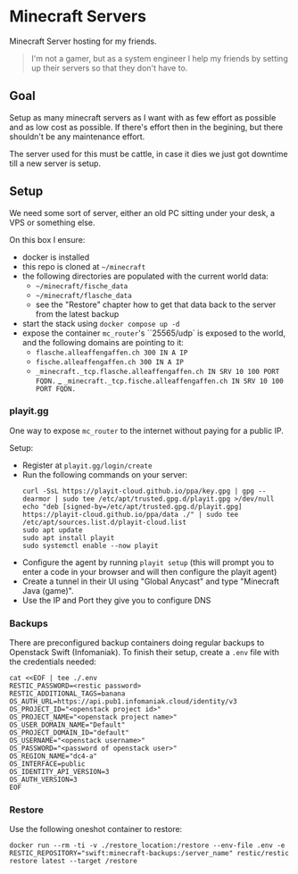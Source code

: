 # Minecraft Servers

Minecraft Server hosting for my friends.

> I'm not a gamer, but as a system engineer I help my friends by setting up their servers so that they don't have to.

## Goal

Setup as many minecraft servers as I want with as few effort as possible and as low cost as possible. If there's effort then in the begining, but there shouldn't be any maintenance effort.

The server used for this must be cattle, in case it dies we just got downtime till a new server is setup.

## Setup

We need some sort of server, either an old PC sitting under your desk, a VPS or something else.

On this box I ensure:
- docker is installed
- this repo is cloned at `~/minecraft`
- the following directories are populated with the current world data:
  - `~/minecraft/fische_data`
  - `~/minecraft/flasche_data`
  - see the "Restore" chapter how to get that data back to the server from the latest backup
- start the stack using `docker compose up -d`
- expose the container `mc_router`'s ``25565/udp` is exposed to the world, and the following domains are pointing to it:
  - `flasche.alleaffengaffen.ch 300 IN A IP`
  - `fische.alleaffengaffen.ch 300 IN A IP`
  - `_minecraft._tcp.flasche.alleaffengaffen.ch IN SRV 10 100 PORT FQDN.`
  _ `_minecraft._tcp.fische.alleaffengaffen.ch IN SRV 10 100 PORT FQDN.`

### playit.gg

One way to expose `mc_router` to the internet without paying for a public IP.

Setup:
- Register at `playit.gg/login/create`
- Run the following commands on your server:
  ```console
  curl -SsL https://playit-cloud.github.io/ppa/key.gpg | gpg --dearmor | sudo tee /etc/apt/trusted.gpg.d/playit.gpg >/dev/null
  echo "deb [signed-by=/etc/apt/trusted.gpg.d/playit.gpg] https://playit-cloud.github.io/ppa/data ./" | sudo tee /etc/apt/sources.list.d/playit-cloud.list
  sudo apt update
  sudo apt install playit
  sudo systemctl enable --now playit
  ```
- Configure the agent by running `playit setup` (this will prompt you to enter a code in your browser and will then configure the playit agent) 
- Create a tunnel in their UI using "Global Anycast" and type "Minecraft Java (game)".
- Use the IP and Port they give you to configure DNS

### Backups

There are preconfigured backup containers doing regular backups to Openstack Swift (Infomaniak). To finish their setup, create a `.env` file with the credentials needed:

```console
cat <<EOF | tee ./.env
RESTIC_PASSWORD=<restic password>
RESTIC_ADDITIONAL_TAGS=banana
OS_AUTH_URL=https://api.pub1.infomaniak.cloud/identity/v3
OS_PROJECT_ID="<openstack project id>"
OS_PROJECT_NAME="<openstack project name>"
OS_USER_DOMAIN_NAME="Default"
OS_PROJECT_DOMAIN_ID="default"
OS_USERNAME="<openstack username>"
OS_PASSWORD="<password of openstack user>"
OS_REGION_NAME="dc4-a"
OS_INTERFACE=public
OS_IDENTITY_API_VERSION=3
OS_AUTH_VERSION=3
EOF
```

### Restore

Use the following oneshot container to restore:
```console
docker run --rm -ti -v ./restore_location:/restore --env-file .env -e RESTIC_REPOSITORY="swift:minecraft-backups:/server_name" restic/restic restore latest --target /restore
```
